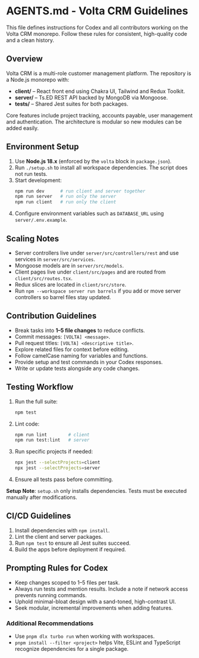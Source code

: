 # AGENTS.md - Volta CRM Guidelines

This file defines instructions for Codex and all contributors working on the Volta CRM monorepo. Follow these rules for consistent, high-quality code and a clean history.

## Overview

Volta CRM is a multi-role customer management platform. The repository is a Node.js monorepo with:

- **client/** – React front end using Chakra UI, Tailwind and Redux Toolkit.
- **server/** – Ts.ED REST API backed by MongoDB via Mongoose.
- **tests/** – Shared Jest suites for both packages.

Core features include project tracking, accounts payable, user management and authentication. The architecture is modular so new modules can be added easily.

## Environment Setup

1. Use **Node.js 18.x** (enforced by the `volta` block in `package.json`).
2. Run `./setup.sh` to install all workspace dependencies. The script does not run tests.
3. Start development:
   ```bash
   npm run dev      # run client and server together
   npm run server   # run only the server
   npm run client   # run only the client
   ```
4. Configure environment variables such as `DATABASE_URL` using `server/.env.example`.

## Scaling Notes

- Server controllers live under `server/src/controllers/rest` and use services in `server/src/services`.
- Mongoose models are in `server/src/models`.
- Client pages live under `client/src/pages` and are routed from `client/src/routes.tsx`.
- Redux slices are located in `client/src/store`.
- Run `npm --workspace server run barrels` if you add or move server controllers so barrel files stay updated.

## Contribution Guidelines

- Break tasks into **1–5 file changes** to reduce conflicts.
- Commit messages: `[VOLTA] <message>`.
- Pull request titles: `[VOLTA] <descriptive title>`.
- Explore related files for context before editing.
- Follow camelCase naming for variables and functions.
- Provide setup and test commands in your Codex responses.
- Write or update tests alongside any code changes.

## Testing Workflow

1. Run the full suite:
   ```bash
   npm test
   ```
2. Lint code:
   ```bash
   npm run lint        # client
   npm run test:lint   # server
   ```
3. Run specific projects if needed:
   ```bash
   npx jest --selectProjects=client
   npx jest --selectProjects=server
   ```
4. Ensure all tests pass before committing.

**Setup Note**: `setup.sh` only installs dependencies. Tests must be executed manually after modifications.

## CI/CD Guidelines

1. Install dependencies with `npm install`.
2. Lint the client and server packages.
3. Run `npm test` to ensure all Jest suites succeed.
4. Build the apps before deployment if required.

## Prompting Rules for Codex

- Keep changes scoped to 1–5 files per task.
- Always run tests and mention results. Include a note if network access prevents running commands.
- Uphold minimal-bloat design with a sand-toned, high-contrast UI.
- Seek modular, incremental improvements when adding features.

### Additional Recommendations

- Use `pnpm dlx turbo run` when working with workspaces.
- `pnpm install --filter <project>` helps Vite, ESLint and TypeScript recognize dependencies for a single package.
